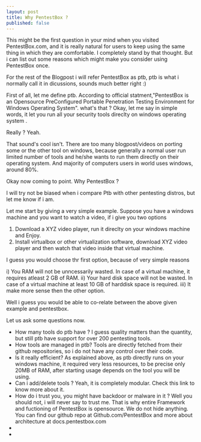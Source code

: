 ```yaml
---
layout: post
title: Why PentestBox ?
published: false
---
```


This might be the first question in your mind when you visited PentestBox.com, and it is really natural for users to keep using the same thing in which they are comfortable. I completely stand by that thought. But i can list out some reasons which might make you consider using PentestBox once.

 For the rest of the Blogpost i will refer PentestBox as ptb, ptb is what i normally call it in dicussions, sounds much better right :) 

First of all, let me define ptb. According to official statment,"PentestBox is an Opensource PreConfigured Portable Penetration Testing Environment for Windows Operating System". what's that ? Okay, let me say in simple words, it let you run all your security tools direclty on windows operating system .

Really ? Yeah.

That sound's cool isn't. There are too many blogpost/videos on porting some or the other tool on windows, because generally a normal user run limited number of tools and he/she wants to run them directly on their operating system. And majority of computers users in world uses windows, around 80%.

Okay now coming to point. Why PentestBox ?

I will try not be biased when i compare Ptb with other pentesting distros, but let me know if i am.

Let me start by giving a very simple example. Suppose you have a windows machine and you want to watch a video, if i give you two options

1) Download a XYZ video player, run it direclty on your windows machine and Enjoy.
2) Install virtualbox or other virtualization software, download XYZ video player and then watch that video inside that virtual machine. 

I guess you would choose thr first option, because of very simple reasons

i) You RAM will not be unncessarily wasted. In case of a virtual machine, it requires atleast 2 GB of RAM. 
ii) Your hard disk space will not be wasted. In case of a virtual machine at least 10 GB of harddisk space is required.
iii) It make more sense then the other option.

Well i guess you would be able to co-relate between the above given example and pentestbox.

Let us ask some questions now.

* How many tools do ptb have ? I guess quality matters than the quantity, but still ptb have support for over 200 pentesting tools. 
* How tools are managed in ptb? Tools are directly fetched from their github repositories, so i do not have any control over their code. 
* Is it really efficient? As explained above, as ptb directly runs on your windows machine, it required very less resources, to be precise only 20MB of RAM, after starting usage depends on the tool you will be using.
* Can i add/delete tools ? Yeah, it is completely modular. Check this link to know more about it.
* How do i trust you, you might have backdoor or malware in it ? Well you should not, i will never say to trust me. That is why entire Framework and fuctioning of PentestBox is opensource. We do not hide anything. You can find our github repo at Github.com/PentestBox and more about architecture at docs.pentestbox.com
* 
* 
